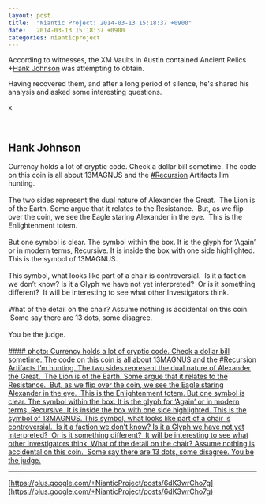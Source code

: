 ```yaml
---
layout: post
title:  "Niantic Project: 2014-03-13 15:18:37 +0900"
date:   2014-03-13 15:18:37 +0900
categories: nianticproject
---
```

According to witnesses, the XM Vaults in Austin contained Ancient Relics +[Hank Johnson](https://plus.google.com/117792105926525258257 "") was attempting to obtain.

Having recovered them, and after a long period of silence, he's shared his analysis and asked some interesting questions.

x<div class="shared"><br /><h2>Hank Johnson</h2>Currency holds a lot of cryptic code. Check a dollar bill sometime. The code on this coin is all about 13MAGNUS and the <a rel="nofollow" class="ot-hashtag" href="https://plus.google.com/s/%23Recursion">#Recursion</a> Artifacts I’m hunting.<br /><br />The two sides represent the dual nature of Alexander the Great.  The Lion is of the Earth. Some argue that it relates to the Resistance.  But, as we flip over the coin, we see the Eagle staring Alexander in the eye.  This is the Enlightenment totem.<br /><br />But one symbol is clear. The symbol within the box. It is the glyph for ‘Again’ or in modern terms, Recursive. It is inside the box with one side highlighted. This is the symbol of 13MAGNUS.<br /><br />This symbol, what looks like part of a chair is controversial.  Is it a faction we don’t know? Is it a Glyph we have not yet interpreted?  Or is it something different?  It will be interesting to see what other Investigators think.<br /><br />What of the detail on the chair? Assume nothing is accidental on this coin.  Some say there are 13 dots, some disagree.<br /><br />You be the judge.<br /><br /></div>
[#### photo: Currency holds a lot of cryptic code. Check a dollar bill sometime. The code on this coin is all about 13MAGNUS and the #Recursion Artifacts I’m hunting.
The two sides represent the dual nature of Alexander the Great.  The Lion is of the Earth. Some argue that it relates to the Resistance.  But, as we flip over the coin, we see the Eagle staring Alexander in the eye.  This is the Enlightenment totem.
But one symbol is clear. The symbol within the box. It is the glyph for ‘Again’ or in modern terms, Recursive. It is inside the box with one side highlighted. This is the symbol of 13MAGNUS.
This symbol, what looks like part of a chair is controversial.  Is it a faction we don’t know? Is it a Glyph we have not yet interpreted?  Or is it something different?  It will be interesting to see what other Investigators think.
What of the detail on the chair? Assume nothing is accidental on this coin.  Some say there are 13 dots, some disagree.
You be the judge.](https://lh6.googleusercontent.com/-bzgYXGSZ24M/UyFMN7_Je4I/AAAAAAAAAdE/lIbgLcRDXhs/w2048-h1040/magnuscode.png "")
- - -
[https://plus.google.com/+NianticProject/posts/6dK3wrCho7g](https://plus.google.com/+NianticProject/posts/6dK3wrCho7g)
